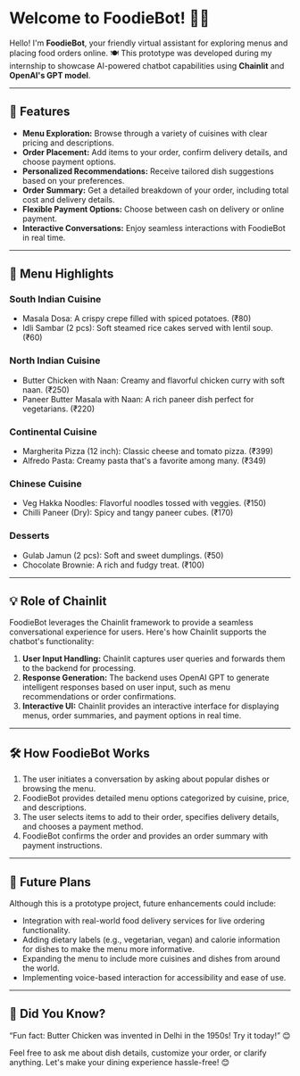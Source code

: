 # Welcome to FoodieBot! 🚀🤖

Hello! I'm **FoodieBot**, your friendly virtual assistant for exploring menus and placing food orders online. 🍽️
This prototype was developed during my internship to showcase AI-powered chatbot capabilities using **Chainlit** and **OpenAI's GPT model**.

---

## 🌟 Features

- **Menu Exploration:** Browse through a variety of cuisines with clear pricing and descriptions.
- **Order Placement:** Add items to your order, confirm delivery details, and choose payment options.
- **Personalized Recommendations:** Receive tailored dish suggestions based on your preferences.
- **Order Summary:** Get a detailed breakdown of your order, including total cost and delivery details.
- **Flexible Payment Options:** Choose between cash on delivery or online payment.
- **Interactive Conversations:** Enjoy seamless interactions with FoodieBot in real time.

---

## 🍴 Menu Highlights

### South Indian Cuisine
- Masala Dosa: A crispy crepe filled with spiced potatoes. (₹80)
- Idli Sambar (2 pcs): Soft steamed rice cakes served with lentil soup. (₹60)

### North Indian Cuisine
- Butter Chicken with Naan: Creamy and flavorful chicken curry with soft naan. (₹250)
- Paneer Butter Masala with Naan: A rich paneer dish perfect for vegetarians. (₹220)

### Continental Cuisine
- Margherita Pizza (12 inch): Classic cheese and tomato pizza. (₹399)
- Alfredo Pasta: Creamy pasta that's a favorite among many. (₹349)

### Chinese Cuisine
- Veg Hakka Noodles: Flavorful noodles tossed with veggies. (₹150)
- Chilli Paneer (Dry): Spicy and tangy paneer cubes. (₹170)

### Desserts
- Gulab Jamun (2 pcs): Soft and sweet dumplings. (₹50)
- Chocolate Brownie: A rich and fudgy treat. (₹100)

---

## 💡 Role of Chainlit

FoodieBot leverages the Chainlit framework to provide a seamless conversational experience for users. Here's how Chainlit supports the chatbot's functionality:

1. **User Input Handling:** Chainlit captures user queries and forwards them to the backend for processing.
2. **Response Generation:** The backend uses OpenAI GPT to generate intelligent responses based on user input, such as menu recommendations or order confirmations.
3. **Interactive UI:** Chainlit provides an interactive interface for displaying menus, order summaries, and payment options in real time.

---

## 🛠️ How FoodieBot Works

1. The user initiates a conversation by asking about popular dishes or browsing the menu.
2. FoodieBot provides detailed menu options categorized by cuisine, price, and descriptions.
3. The user selects items to add to their order, specifies delivery details, and chooses a payment method.
4. FoodieBot confirms the order and provides an order summary with payment instructions.

---

## 🎯 Future Plans

Although this is a prototype project, future enhancements could include:
- Integration with real-world food delivery services for live ordering functionality.
- Adding dietary labels (e.g., vegetarian, vegan) and calorie information for dishes to make the menu more informative.
- Expanding the menu to include more cuisines and dishes from around the world.
- Implementing voice-based interaction for accessibility and ease of use.

---

## 📜 Did You Know?

“Fun fact: Butter Chicken was invented in Delhi in the 1950s! Try it today!” 😊

Feel free to ask me about dish details, customize your order, or clarify anything. Let's make your dining experience hassle-free! 😊

